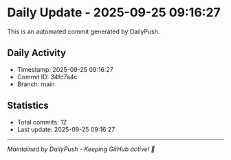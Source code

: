 # Daily Update - 2025-09-25 09:16:27

This is an automated commit generated by DailyPush.

## Daily Activity
- Timestamp: 2025-09-25 09:16:27
- Commit ID: 34fc7a4c
- Branch: main

## Statistics
- Total commits: 12
- Last update: 2025-09-25 09:16:27

---
*Maintained by DailyPush - Keeping GitHub active! 🚀*
